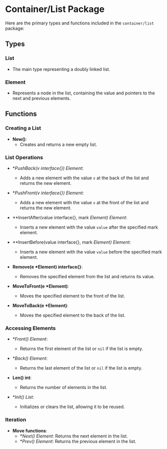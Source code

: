# Container/List Package

Here are the primary types and functions included in the `container/list` package:

## Types

### List
- The main type representing a doubly linked list.

### Element
- Represents a node in the list, containing the value and pointers to the next and previous elements.

## Functions

### Creating a List
- **New()**: 
  - Creates and returns a new empty list.

### List Operations
- **PushBack(v interface{}) *Element**: 
  - Adds a new element with the value `v` at the back of the list and returns the new element.

- **PushFront(v interface{}) *Element**: 
  - Adds a new element with the value `v` at the front of the list and returns the new element.

- **InsertAfter(value interface{}, mark *Element) *Element**: 
  - Inserts a new element with the value `value` after the specified mark element.

- **InsertBefore(value interface{}, mark *Element) *Element**: 
  - Inserts a new element with the value `value` before the specified mark element.

- **Remove(e *Element) interface{}**: 
  - Removes the specified element from the list and returns its value.

- **MoveToFront(e *Element)**: 
  - Moves the specified element to the front of the list.

- **MoveToBack(e *Element)**: 
  - Moves the specified element to the back of the list.

### Accessing Elements
- **Front() *Element**: 
  - Returns the first element of the list or `nil` if the list is empty.

- **Back() *Element**: 
  - Returns the last element of the list or `nil` if the list is empty.

- **Len() int**: 
  - Returns the number of elements in the list.

- **Init() *List**: 
  - Initializes or clears the list, allowing it to be reused.

### Iteration
- **Move functions**:
  - **Next() *Element**: Returns the next element in the list.
  - **Prev() *Element**: Returns the previous element in the list.
